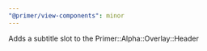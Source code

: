 ```yaml
---
"@primer/view-components": minor
---
```


Adds a subtitle slot to the Primer::Alpha::Overlay::Header
